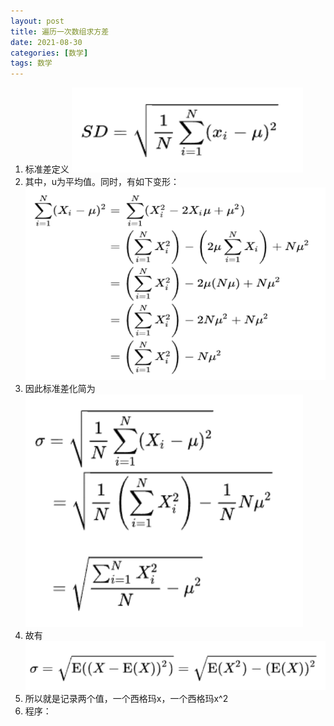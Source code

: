 ```yaml
---
layout: post
title: 遍历一次数组求方差
date: 2021-08-30
categories: [数学]
tags: 数学
---
```


1. 标准差定义
![标准差定义](/images/posts/math/20210830ExDx/1.png)
2. 其中，u为平均值。同时，有如下变形：
![2](/images/posts/math/20210830ExDx/2.png)
3. 因此标准差化简为
![3](/images/posts/math/20210830ExDx/3.png)
4. 故有
![4](/images/posts/math/20210830ExDx/4.png)
5. 所以就是记录两个值，一个西格玛x，一个西格玛x^2
6. 程序：

